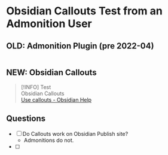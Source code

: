 # Obsidian Callouts Test from an Admonition User


## OLD: Admonition Plugin (pre 2022-04)
```ad-success

```


## NEW: Obsidian Callouts
> [!INFO]
> Test  
> Obsidian Callouts  
> [Use callouts - Obsidian Help](https://help.obsidian.md/How+to/Use+callouts)


## Questions

- [ ] Do Callouts work on Obsidian Publish site?
	- Admonitions do not.
- [ ] 

